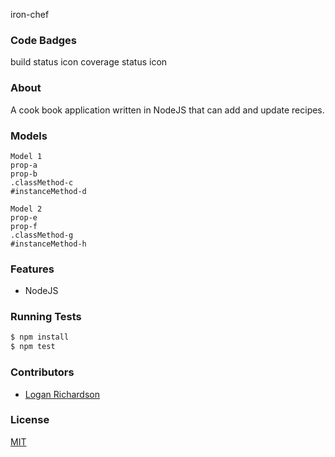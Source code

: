 iron-chef
### Code Badges
build status icon
coverage status icon

### About
A cook book application written in NodeJS that can add and update recipes.

### Models
```
Model 1
prop-a
prop-b
.classMethod-c
#instanceMethod-d
```

```
Model 2
prop-e
prop-f
.classMethod-g
#instanceMethod-h
```

### Features
- NodeJS


### Running Tests
```bash
$ npm install
$ npm test
```

### Contributors
- [Logan Richardson](https://github.com/GLoganDR)

### License
[MIT](LICENSE)

